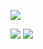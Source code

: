 ![](https://raw.githubusercontent.com/Ben-Lillie/profile-summary/master/profile-summary-card-output/dracula/0-profile-details.svg)


![](https://raw.githubusercontent.com/Ben-Lillie/profile-summary/master/profile-summary-card-output/dracula/1-repos-per-language.svg) ![](https://raw.githubusercontent.com/Ben-Lillie/profile-summary/master/profile-summary-card-output/dracula/2-most-commit-language.svg)
